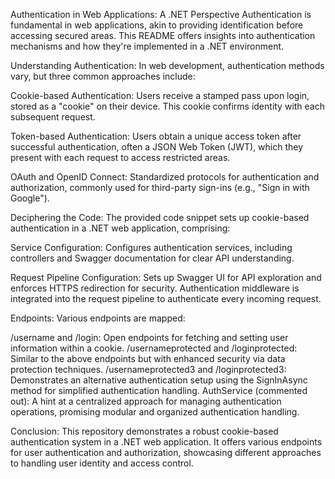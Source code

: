 Authentication in Web Applications: A .NET Perspective
Authentication is fundamental in web applications, akin to providing identification before accessing secured areas. This README offers insights into authentication mechanisms and how they're implemented in a .NET environment.

Understanding Authentication:
In web development, authentication methods vary, but three common approaches include:

Cookie-based Authentication: Users receive a stamped pass upon login, stored as a "cookie" on their device. This cookie confirms identity with each subsequent request.

Token-based Authentication: Users obtain a unique access token after successful authentication, often a JSON Web Token (JWT), which they present with each request to access restricted areas.

OAuth and OpenID Connect: Standardized protocols for authentication and authorization, commonly used for third-party sign-ins (e.g., "Sign in with Google").

Deciphering the Code:
The provided code snippet sets up cookie-based authentication in a .NET web application, comprising:

Service Configuration: Configures authentication services, including controllers and Swagger documentation for clear API understanding.

Request Pipeline Configuration: Sets up Swagger UI for API exploration and enforces HTTPS redirection for security. Authentication middleware is integrated into the request pipeline to authenticate every incoming request.

Endpoints: Various endpoints are mapped:

/username and /login: Open endpoints for fetching and setting user information within a cookie.
/usernameprotected and /loginprotected: Similar to the above endpoints but with enhanced security via data protection techniques.
/usernameprotected3 and /loginprotected3: Demonstrates an alternative authentication setup using the SignInAsync method for simplified authentication handling.
AuthService (commented out): A hint at a centralized approach for managing authentication operations, promising modular and organized authentication handling.

Conclusion:
This repository demonstrates a robust cookie-based authentication system in a .NET web application. It offers various endpoints for user authentication and authorization, showcasing different approaches to handling user identity and access control.
